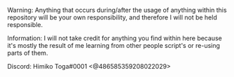 Warning: Anything that occurs during/after the usage of anything within this repository will be your own responsibility, and therefore I will not be held responsible.

Information: I will not take credit for anything you find within here because it's mostly the result of me learning from other people script's or re-using parts of them.

Discord: Himiko Toga#0001
<@486585359208022029>
